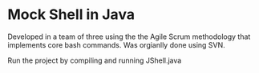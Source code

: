 # Mock Shell in Java

Developed in a team of three using the the Agile Scrum methodology that implements core bash commands. Was orgianlly done using SVN. 

Run the project by compiling and running JShell.java
 
